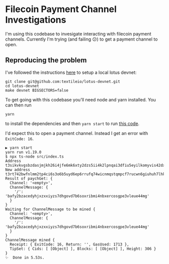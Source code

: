 # Filecoin Payment Channel Investigations

I'm using this codebase to invesigate interacting with filecoin payment channels. Currently
I'm trying (and failing 😕) to get a payment channel to open.

## Reproducing the problem

I've followed the instructions [here](https://docs.filecoin.io/build/examples/network-inspector/step-1-start-lotus-devnet-and-go-ipfs/#steps) to setup a local lotus devnet:

```
git clone git@github.com:textileio/lotus-devnet.git
cd lotus-devnet
make devnet BIGSECTORS=false
```

To get going with this codebase you'll need node and yarn installed. You can then run

```
yarn
```

to install the dependencies and then `yarn start` to run [this code](./src/index.ts).

I'd expect this to open a payment channel. Instead I get an error with `ExitCode: 16`.

```
▶ yarn start
yarn run v1.19.0
$ npx ts-node src/index.ts
Address t3sikvkvgsbzdasjmjkh26i4jfe6mk6xty2dzs5ii4k2lpnqai3dfiu5eyilkomyvis42dxifkk3k563au7eza
New address t3rt742bwfnlmm2tp4ci6s3o6b5uyd6ep6rrufq74wicnmqstqmpcf7rucwn6giuhuh7lhkflthx5zbuf3nvwq
Result of paychGet: {
  Channel: '<empty>',
  ChannelMessage: {
    '/': 'bafy2bzacedyhjxzxxiyzs7dhgovd7b6soxribmi4nbxercosgpe3vleue44mg'
  }
}
Waiting for ChannelMessage to be mined {
  Channel: '<empty>',
  ChannelMessage: {
    '/': 'bafy2bzacedyhjxzxxiyzs7dhgovd7b6soxribmi4nbxercosgpe3vleue44mg'
  }
}
ChannelMessage mined {
  Receipt: { ExitCode: 16, Return: '', GasUsed: 1713 },
  TipSet: { Cids: [ [Object] ], Blocks: [ [Object] ], Height: 306 }
}
✨  Done in 5.53s.
```
